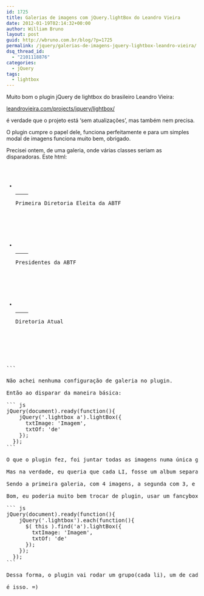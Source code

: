 ```yaml
---
id: 1725
title: Galerias de imagens com jQuery.lightBox do Leandro Vieira
date: 2012-01-19T02:14:32+00:00
author: William Bruno
layout: post
guid: http://wbruno.com.br/blog/?p=1725
permalink: /jquery/galerias-de-imagens-jquery-lightbox-leandro-vieira/
dsq_thread_id:
  - "2101118876"
categories:
  - jQuery
tags:
  - lightbox
---
```

Muito bom o plugin jQuery de lightbox do brasileiro Leandro Vieira:
  
[leandrovieira.com/projects/jquery/lightbox/](http://leandrovieira.com/projects/jquery/lightbox/)

é verdade que o projeto está &#8216;sem atualizações&#8217;, mas também nem precisa.
  
O plugin cumpre o papel dele, funciona perfeitamente e para um simples modal de imagens funciona muito bem, obrigado.
  
<!--more-->


  
Precisei ontem, de uma galeria, onde várias classes seriam as disparadoras. Este html:

<pre class="html" name="code"><ul class="fotos">
  <li class="lightbox"><a href="images/banner-primeira-diretoria-eleita-da-abtf.jpg" title="Primeira Diretoria Eleita da ABTF">
    <img src="images/banner-primeira-diretoria-eleita-da-abtf.jpg" alt="" /></a><p>Primeira Diretoria Eleita da ABTF</p>
    <div style="display: none;">
      <a href="images/banner-primeira-diretoria-eleita-da-abtf.jpg" title="Imagem 2">
        <img src="images/banner-primeira-diretoria-eleita-da-abtf.jpg" alt="" /></a>
      <a href="images/banner-primeira-diretoria-eleita-da-abtf.jpg" title="Imagem 3">
        <img src="images/banner-primeira-diretoria-eleita-da-abtf.jpg" alt="" /></a>
      <a href="images/banner-primeira-diretoria-eleita-da-abtf.jpg" title="Imagem 4">
        <img src="images/banner-primeira-diretoria-eleita-da-abtf.jpg" alt="" /></a>
    </div><!-- /none -->
  </li>
  <li class="lightbox"><a href="images/banner-presidentes-da-abtf.jpg" title="Presidentes da ABTF">
    <img src="images/banner-presidentes-da-abtf.jpg" alt="" /></a><p>Presidentes da ABTF</p>
    <div style="display: none;">
      <a href="images/banner-presidentes-da-abtf.jpg" title="Imagem 2">
        <img src="images/banner-presidentes-da-abtf.jpg" alt="" /></a>
      <a href="images/banner-presidentes-da-abtf.jpg" title="Imagem 3">
        <img src="images/banner-presidentes-da-abtf.jpg" alt="" /></a>
    </div><!-- /none -->
  </li>
  <li class="lightbox last"><a href="images/banner-diretoria-atual.jpg" title="Diretoria Atual">
    <img src="images/banner-diretoria-atual.jpg" alt="" /></a><p>Diretoria Atual</p>
    <div style="display: none;">
      <a href="images/banner-diretoria-atual.jpg" title="Imagem 2">
        <img src="images/banner-diretoria-atual.jpg" alt="" /></a>
    </div><!-- /none -->
  </li>
</ul><!-- /fotos -->
```

Não achei nenhuma configuração de galeria no plugin.
  
Então ao disparar da maneira básica:

``` js
jQuery(document).ready(function(){
    jQuery('.lightbox a').lightBox({
      txtImage: 'Imagem',
      txtOf: 'de'
    });
  });
```

O que o plugin fez, foi juntar todas as imagens numa única galeria de 9 imagens no total.
  
Mas na verdade, eu queria que cada LI, fosse um album separado dos demais.
  
Sendo a primeira galeria, com 4 imagens, a segunda com 3, e a ultima com 2 imagens.

Bom, eu poderia muito bem trocar de plugin, usar um fancybox, ou sei lá.. porém apenas pelo desafio, resolvi de uma maneira bem simples essa situação de: criar galerias diferentes para uma mesma classe html, com o plugin jQuery.lightBox:

``` js
jQuery(document).ready(function(){
    jQuery('.lightbox').each(function(){
      $( this ).find('a').lightBox({
        txtImage: 'Imagem',
        txtOf: 'de'
      });
    });
  });
```

Dessa forma, o plugin vai rodar um grupo(cada li), um de cada vez, e vai separou como eu queria.

é isso. =)